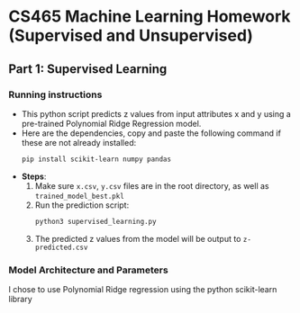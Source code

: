 # CS465 Machine Learning Homework (Supervised and Unsupervised)

## Part 1: Supervised Learning
### Running instructions
- This python script predicts z values from input attributes x and y using a pre-trained Polynomial Ridge Regression model.
- Here are the dependencies, copy and paste the following command if these are not already installed:
  ```bash
  pip install scikit-learn numpy pandas
- **Steps**:
  1. Make sure `x.csv`, `y.csv` files are in the root directory, as well as `trained_model_best.pkl`
  2. Run the prediction script:
     ```bash
     python3 supervised_learning.py
  3. The predicted z values from the model will be output to `z-predicted.csv`
 
### Model Architecture and Parameters
I chose to use Polynomial Ridge regression using the python scikit-learn library
